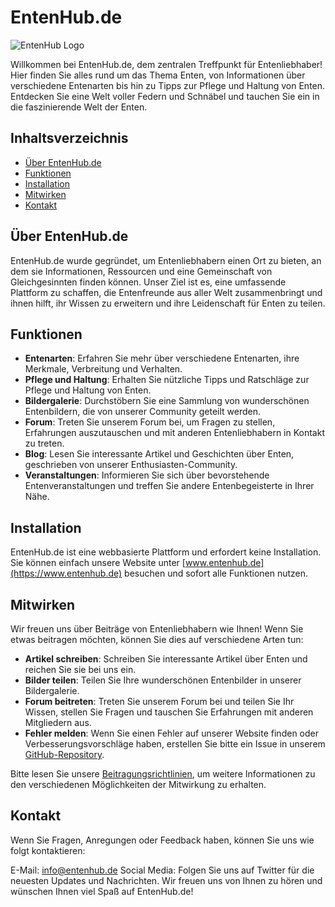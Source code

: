 # EntenHub.de

![EntenHub Logo](logo.png)

Willkommen bei EntenHub.de, dem zentralen Treffpunkt für Entenliebhaber! Hier finden Sie alles rund um das Thema Enten, von Informationen über verschiedene Entenarten bis hin zu Tipps zur Pflege und Haltung von Enten. Entdecken Sie eine Welt voller Federn und Schnäbel und tauchen Sie ein in die faszinierende Welt der Enten.

## Inhaltsverzeichnis

- [Über EntenHub.de](#über-entenhubde)
- [Funktionen](#funktionen)
- [Installation](#installation)
- [Mitwirken](#mitwirken)
- [Kontakt](#kontakt)

## Über EntenHub.de

EntenHub.de wurde gegründet, um Entenliebhabern einen Ort zu bieten, an dem sie Informationen, Ressourcen und eine Gemeinschaft von Gleichgesinnten finden können. Unser Ziel ist es, eine umfassende Plattform zu schaffen, die Entenfreunde aus aller Welt zusammenbringt und ihnen hilft, ihr Wissen zu erweitern und ihre Leidenschaft für Enten zu teilen.

## Funktionen

- **Entenarten**: Erfahren Sie mehr über verschiedene Entenarten, ihre Merkmale, Verbreitung und Verhalten.
- **Pflege und Haltung**: Erhalten Sie nützliche Tipps und Ratschläge zur Pflege und Haltung von Enten.
- **Bildergalerie**: Durchstöbern Sie eine Sammlung von wunderschönen Entenbildern, die von unserer Community geteilt werden.
- **Forum**: Treten Sie unserem Forum bei, um Fragen zu stellen, Erfahrungen auszutauschen und mit anderen Entenliebhabern in Kontakt zu treten.
- **Blog**: Lesen Sie interessante Artikel und Geschichten über Enten, geschrieben von unserer Enthusiasten-Community.
- **Veranstaltungen**: Informieren Sie sich über bevorstehende Entenveranstaltungen und treffen Sie andere Entenbegeisterte in Ihrer Nähe.

## Installation

EntenHub.de ist eine webbasierte Plattform und erfordert keine Installation. Sie können einfach unsere Website unter [www.entenhub.de](https://www.entenhub.de) besuchen und sofort alle Funktionen nutzen.

## Mitwirken

Wir freuen uns über Beiträge von Entenliebhabern wie Ihnen! Wenn Sie etwas beitragen möchten, können Sie dies auf verschiedene Arten tun:

- **Artikel schreiben**: Schreiben Sie interessante Artikel über Enten und reichen Sie sie bei uns ein.
- **Bilder teilen**: Teilen Sie Ihre wunderschönen Entenbilder in unserer Bildergalerie.
- **Forum beitreten**: Treten Sie unserem Forum bei und teilen Sie Ihr Wissen, stellen Sie Fragen und tauschen Sie Erfahrungen mit anderen Mitgliedern aus.
- **Fehler melden**: Wenn Sie einen Fehler auf unserer Website finden oder Verbesserungsvorschläge haben, erstellen Sie bitte ein Issue in unserem [GitHub-Repository](https://github.com/entenhub/entenhub).

Bitte lesen Sie unsere [Beitragungsrichtlinien](CONTRIBUTING.md), um weitere Informationen zu den verschiedenen Möglichkeiten der Mitwirkung zu erhalten.

## Kontakt

Wenn Sie Fragen, Anregungen oder Feedback haben, können Sie uns wie folgt kontaktieren:

E-Mail: info@entenhub.de 
Social Media: Folgen Sie uns auf Twitter für die neuesten Updates und Nachrichten.
Wir freuen uns von Ihnen zu hören und wünschen Ihnen viel Spaß auf EntenHub.de!
